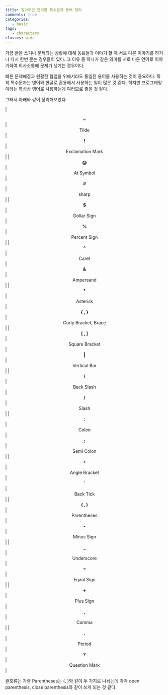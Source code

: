 ```yaml
---
title: 알아두면 편리한 특수문자 용어 정리
comments: true
categories:
   - basic
tags:
   - characters
classes: wide
---
```


가끔 글을 쓰거나 문제되는 상황에 대해 동료들과 이야기 할 때 서로 다른 이야기를 하거나 다시 한번 묻는 경우들이 있다. 그 이유 중 하나가 같은 의미를 서로 다른 언어로 이야기하여 의사소통에 문제가 생기는 경우이다. 

빠른 문제해결과 원활한 협업을 위해서라도 통일된 용어를 사용하는 것이 중요하다. 특히 특수문자는 영어와 한글로 혼용해서 사용하는 일이 많은 것 같다. 하지만 프로그래밍이라는 특성상 영어로 사용하는게 여러모로 좋을 것 같다. 

그래서 아래와 같이 정리해보았다. 

| <center>**~**</center>     |     <center>Tilde</center>      | <center>**!**</center>     | <center>Exclamation Mark</center>     |
| <center>**@**</center>     |   <center>At Symbol</center>   | <center>__#__</center>     | <center>sharp</center>                |
| <center>**$**</center>     |  <center>Dollar Sign</center>   | <center>**%**</center>     | <center>Percent Sign</center>         |
| <center>**^**</center>     |     <center>Caret</center>      | <center>**&**</center>     | <center>Ampersand</center>            |
| <center>__*__</center>     |    <center>Asterisk</center>    | <center>__{ , }__</center> | <center>Curly Bracket, Brace</center> |
| <center>__[ , ]__</center> | <center>Square Bracket</center> | <center>__|__</center>    | <center>Vertical Bar</center>         |
| <center>__\\__</center>    |   <center>Back Slash</center>   | <center>__/__</center>     | <center>Slash</center>                |
| <center>__:__</center>     |     <center>Colon</center>      | <center>__;__</center>     | <center>Semi Colon</center>           |
| <center><</center>     | <center>Angle Bracket</center>  | <center>__`__</center>     | <center>Back Tick</center>            |
| <center>__( , )__</center> |  <center>Parentheses</center>   | <center>__-__</center>     | <center>Minus Sign</center>           |
| <center>__\___</center>     |   <center>Underscore</center>   | <center>__=__</center>     | <center>Eqaul Sign</center>           |
| <center>__+__</center>     |   <center>Plus Sign</center>    | <center>__,__</center>     | <center>Comma</center>                |
| <center>__.__</center>     |     <center>Period</center>     | <center>__?__</center>     | <center>Question Mark</center>        |

괄호류는 가령 Parentheses는 (, )와 같이 두 가지로 나뉘는데 각각 open parenthesis, close parenthesis와 같이 쓰게 되는 것 같다.
